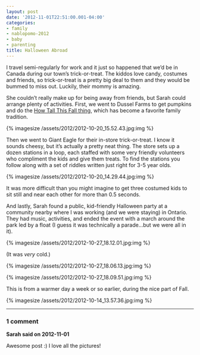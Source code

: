 ```yaml
---
layout: post
date: '2012-11-01T22:51:00.001-04:00'
categories:
- family
- nablopomo-2012
- baby
- parenting
title: Halloween Abroad
---
```


I travel semi-regularly for work and it just so happened that we’d be in Canada during our town’s trick-or-treat. The kiddos love candy, costumes and friends, so trick-or-treat is a pretty big deal to them and they would be bummed to miss out. Luckily, their mommy is amazing.

She couldn’t really make up for being away from friends, but Sarah could arrange plenty of activities. First, we went to Dussel Farms to get pumpkins and do the [How Tall This Fall thing](http://footedjammies.blogspot.com/2012/11/nablopomo-begins.html), which has become a favorite family tradition. 

{% imagesize /assets/2012/2012-10-20_15.52.43.jpg:img %}

Then we went to Giant Eagle for their in-store trick-or-treat. I know it sounds cheesy, but it’s actually a pretty neat thing. The store sets up a dozen stations in a loop, each staffed with some very friendly volunteers who compliment the kids and give them treats. To find the stations you follow along with a set of riddles written just right for 3-5 year olds.

{% imagesize /assets/2012/2012-10-20_14.29.44.jpg:img %}

It was more difficult than you might imagine to get three costumed kids to sit still and near each other for more than 0.5 seconds.

And lastly, Sarah found a public, kid-friendly Halloween party at a community nearby where I was working (and we were staying) in Ontario. They had music, activities, and ended the event with a march around the park led by a float (I guess it was technically a parade...but we were all in it).

{% imagesize /assets/2012/2012-10-27_18.12.01.jpg:img %}

(It was *very* cold.)

{% imagesize /assets/2012/2012-10-27_18.06.13.jpg:img %}

{% imagesize /assets/2012/2012-10-27_18.09.51.jpg:img %}

This is from a warmer day a week or so earlier, during the nice part of Fall.

{% imagesize /assets/2012/2012-10-14_13.57.36.jpg:img %}

---

### 1 comment

**Sarah said on 2012-11-01**

Awesome post :) I love all the pictures!